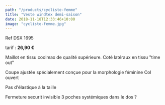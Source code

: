 ```yaml
---
path: "/products/cycliste-femme"
title: "Veste windtex demi-saison"
date: 2018-11-18T12:33:46+10:00
image: "cycliste-femme.jpg"
---
```


Ref DSX 1695

tarif : **26,90 €**

Maillot en tissu coolmax de qualité supérieure. Coté latéraux en tissu "time out"

Coupe ajustée spécialement conçue pour la morphologie féminine
Col ouvert

Pas d'élastique à la taille

Fermeture securit invisible
3 poches systémiques dans le dos ?